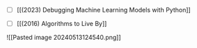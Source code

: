 - [ ] [[(2023) Debugging Machine Learning Models with Python]] 
- [ ] [[(2016) Algorithms to Live By]]



![[Pasted image 20240513124540.png]]